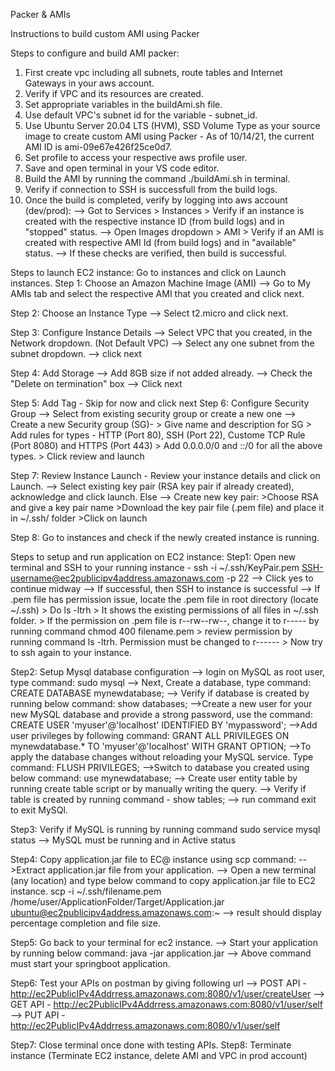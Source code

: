 Packer & AMIs 

Instructions to build custom AMI using Packer

Steps to configure and build AMI packer:
1. First create vpc including all subnets, route tables and Internet Gateways in your aws account.
2. Verify if VPC and its resources are created.
3. Set appropriate variables in the buildAmi.sh file.
4. Use default VPC's subnet id for the variable - subnet_id.
5. Use Ubuntu Server 20.04 LTS (HVM), SSD Volume Type as your source image to create custom AMI
   using Packer - As of 10/14/21, the current AMI ID is ami-09e67e426f25ce0d7.
6. Set profile to access your respective aws profile user.
7. Save and open terminal in your VS code editor.
8. Build the AMI by running the command ./buildAmi.sh in terminal.
9. Verify if connection to SSH is successfull from the build logs.
10. Once the build is completed, verify by logging into aws account (dev/prod):
	--> Got to Services > Instances > Verify if an instance is created with the respective instance ID (from build logs) and in "stopped" status.
	--> Open Images dropdown > AMI > Verify if an AMI is created with respective AMI Id (from build logs) and in "available" status. 
	--> If these checks are verified, then build is successful.
	
Steps to launch EC2 instance: Go to instances and click on Launch instances.
Step 1: Choose an Amazon Machine Image (AMI)
	--> Go to My AMIs tab and select the respective AMI that you created and click next.

Step 2: Choose an Instance Type
	--> Select t2.micro and click next.
	
Step 3: Configure Instance Details
	--> Select VPC that you created, in the Network dropdown. (Not Default VPC)
	--> Select any one subnet from the subnet dropdown. 
	--> click next
	
Step 4: Add Storage
	--> Add 8GB size if not added already.
	--> Check the "Delete on termination" box
	--> Click next
	
Step 5: Add Tag - Skip for now and click next
Step 6: Configure Security Group
	--> Select from existing security group or create a new one
	--> Create a new Security group (SG)-
			> Give name and description for SG
			> Add rules for types - HTTP (Port 80), SSH (Port 22), Custome TCP Rule (Port 8080) and HTTPS (Port 443)
			> Add 0.0.0.0/0 and ::/0 for all the above types.
			> Click review and launch
			
Step 7: Review Instance Launch - Review your instance details and click on Launch.
	--> Select existing key pair (RSA key pair if already created), acknowledge and click launch.
	Else
	--> Create new key pair:
		>Choose RSA and give a key pair name 
		>Download the key pair file (.pem file) and place it in ~/.ssh/ folder
		>Click on launch
		
Step 8: Go to instances and check if the newly created instance is running.

Steps to setup and run application on EC2 instance:
Step1: Open new terminal and SSH to your running instance - ssh -i ~/.ssh/KeyPair.pem SSH-username@ec2publicipv4address.amazonaws.com -p 22
	--> Click yes to continue midway
	--> If successful, then SSH to instance is successful
	--> If .pem file has permission issue, locate the .pem file in root directory (locate ~/.ssh)
			> Do ls -ltrh > It shows the existing permissions of all files in ~/.ssh folder. 
			> If the permission on .pem file is r--rw--rw--, change it to r----- by running command chmod 400 filename.pem
			> review permission by running command ls -ltrh. Permission must be changed to r------
			> Now try to ssh again to your instance.

Step2: Setup Mysql database configuration
	--> login on MySQL as root user, type command:
		sudo mysql
	--> Next, Create a database, type command:
		CREATE DATABASE mynewdatabase;
	--> Verify if database is created by running below command:
		show databases;
	-->Create a new user for your new MySQL database and provide a strong password, use the command:
		CREATE USER 'myuser'@'localhost' IDENTIFIED BY 'mypassword';
	-->Add user privileges by following command:
		GRANT ALL PRIVILEGES ON mynewdatabase.* TO 'myuser'@'localhost' WITH GRANT OPTION;
	-->To apply the database changes without reloading your MySQL service. Type command:
		FLUSH PRIVILEGES;
	-->Switch to database you created using below command:
		use mynewdatabase;
	--> Create user entity table by running create table script or by manually writing the query.
	--> Verify if table is created by running command - show tables;
	--> run command exit to exit MySQl.
	
Step3: Verify if MySQL is running by running command sudo service mysql status --> MySQL must be running and in Active status

Step4: Copy application.jar file to EC@ instance using scp command:
	-->Extract application.jar file from your application.
	--> Open a new terminal (any location) and type below command to copy application.jar file to EC2 instance.
		scp -i ~/.ssh/filename.pem /home/user/ApplicationFolder/Target/Application.jar ubuntu@ec2publicipv4address.amazonaws.com:~
	--> result should display percentage completion and file size.

Step5: Go back to your terminal for ec2 instance.
	--> Start your application by running below command:
		java -jar application.jar
	--> Above command must start your springboot application.

Step6: Test your APIs on postman by giving following url
	--> POST API - http://ec2PublicIPv4Addrress.amazonaws.com:8080/v1/user/createUser
	--> GET API - http://ec2PublicIPv4Addrress.amazonaws.com:8080/v1/user/self
	--> PUT API - http://ec2PublicIPv4Addrress.amazonaws.com:8080/v1/user/self
	
Step7: Close terminal once done with testing APIs. 
Step8: Terminate instance (Terminate EC2 instance, delete AMI and VPC in prod account)


		

			

	
	

